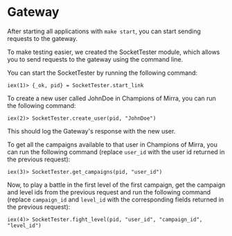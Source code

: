 # Gateway

After starting all applications with `make start`, you can start sending requests to the gateway.

To make testing easier, we created the SocketTester module, which allows you to send requests to the gateway using the command line.

You can start the SocketTester by running the following command:

```
iex(1)> {_ok, pid} = SocketTester.start_link
```

To create a new user called JohnDoe in Champions of Mirra, you can run the following command:

```
iex(2)> SocketTester.create_user(pid, "JohnDoe")
```

This should log the Gateway's response with the new user.

To get all the campaigns available to that user in Champions of Mirra, you can run the following command (replace `user_id` with the user id returned in the previous request):

```
iex(3)> SocketTester.get_campaigns(pid, "user_id")
```

Now, to play a battle in the first level of the first campaign, get the campaign and level ids from the previous request and run the following command (replace `campaign_id` and `level_id` with the corresponding fields returned in the previous request):

```
iex(4)> SocketTester.fight_level(pid, "user_id", "campaign_id", "level_id")
```
